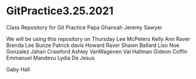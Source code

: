 # GitPractice3.25.2021
Class Repository for Git Practice
Papa Ghansah
Jeremy Sawyer

We will be using this repository on Thursday
Lee McPeters
Kelly Ann Raver
Brenda Lee Bunze
Patrick davis
Howard Raver
Shawn Ballard
Liso 
Noe Gonzalez
Jahari Crawford
Ashley VanWagenen
Val Hallman
Gideon Coffin
Emmanuel Mandevu
Lydia De Jesus

Gaby Hall
